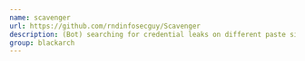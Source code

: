 ```yaml
---
name: scavenger
url: https://github.com/rndinfosecguy/Scavenger
description: (Bot) searching for credential leaks on different paste sites. URL : https://github.com/rndinfosecguy/Scavenger Groups : blackarch blackarch-recon blackarch-social
group: blackarch
---
```

